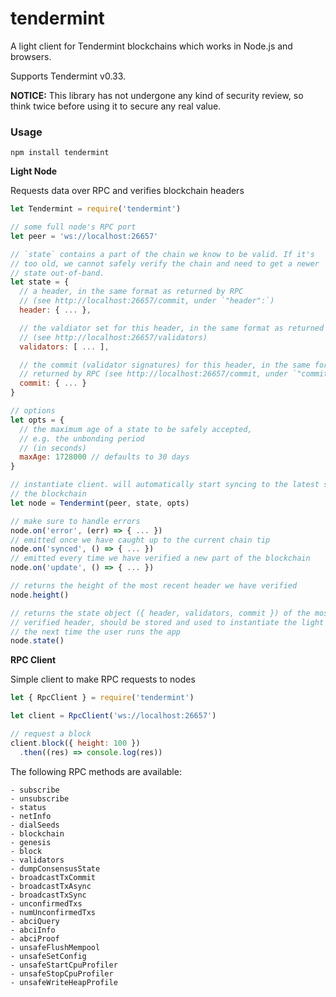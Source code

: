 # tendermint

A light client for Tendermint blockchains which works in Node.js and browsers.

Supports Tendermint v0.33.

**NOTICE:** This library has not undergone any kind of security review, so think twice before using it to secure any real value.

### Usage
```
npm install tendermint
```

**Light Node**

Requests data over RPC and verifies blockchain headers

```js
let Tendermint = require('tendermint')

// some full node's RPC port
let peer = 'ws://localhost:26657'

// `state` contains a part of the chain we know to be valid. If it's
// too old, we cannot safely verify the chain and need to get a newer
// state out-of-band.
let state = {
  // a header, in the same format as returned by RPC
  // (see http://localhost:26657/commit, under `"header":`)
  header: { ... },

  // the valdiator set for this header, in the same format as returned by RPC
  // (see http://localhost:26657/validators)
  validators: [ ... ],

  // the commit (validator signatures) for this header, in the same format as
  // returned by RPC (see http://localhost:26657/commit, under `"commit":`)
  commit: { ... }
}

// options
let opts = {
  // the maximum age of a state to be safely accepted,
  // e.g. the unbonding period
  // (in seconds)
  maxAge: 1728000 // defaults to 30 days
}

// instantiate client. will automatically start syncing to the latest state of
// the blockchain
let node = Tendermint(peer, state, opts)

// make sure to handle errors
node.on('error', (err) => { ... })
// emitted once we have caught up to the current chain tip
node.on('synced', () => { ... })
// emitted every time we have verified a new part of the blockchain
node.on('update', () => { ... })

// returns the height of the most recent header we have verified
node.height()

// returns the state object ({ header, validators, commit }) of the most recently
// verified header, should be stored and used to instantiate the light client
// the next time the user runs the app
node.state()
```

**RPC Client**

Simple client to make RPC requests to nodes

```js
let { RpcClient } = require('tendermint')

let client = RpcClient('ws://localhost:26657')

// request a block
client.block({ height: 100 })
  .then((res) => console.log(res))
```

The following RPC methods are available:

```
- subscribe
- unsubscribe
- status
- netInfo
- dialSeeds
- blockchain
- genesis
- block
- validators
- dumpConsensusState
- broadcastTxCommit
- broadcastTxAsync
- broadcastTxSync
- unconfirmedTxs
- numUnconfirmedTxs
- abciQuery
- abciInfo
- abciProof
- unsafeFlushMempool
- unsafeSetConfig
- unsafeStartCpuProfiler
- unsafeStopCpuProfiler
- unsafeWriteHeapProfile
```
